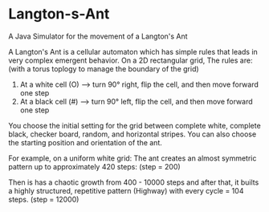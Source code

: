 # Langton-s-Ant
A Java Simulator for the movement of a Langton's Ant 

A Langton's Ant is a cellular automaton which has simple rules that leads in very complex emergent behavior. 
On a 2D rectangular grid, The rules are: (with a torus toplogy to manage the boundary of the grid)
1. At a white cell (O) --> turn 90° right, flip the cell, and then move forward one step 
2. At a black cell (#) --> turn 90° left, flip the cell, and then move forward one step


You choose the initial setting for the grid between complete white, complete black, checker board, random, and horizontal stripes. You can also choose the starting position and orientation of the ant. 

For example, on a uniform white grid:
The ant creates an almost symmetric pattern up to approximately 420 steps:
(step = 200)


Then is has a chaotic growth from 400 - 10000 steps and after that, it builts a highly structured, repetitive pattern (Highway) with every cycle = 104 steps.
(step = 12000)

